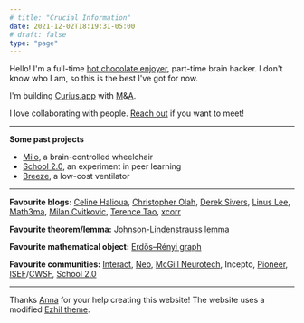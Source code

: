 ```yaml
---
# title: "Crucial Information"
date: 2021-12-02T18:19:31-05:00
# draft: false
type: "page"
---
```


Hello! I'm a full-time [hot chocolate enjoyer](https://rhotter.github.io/posts/hot-chocolate), part-time brain hacker. I don't know who I am, so this is the best I've got for now.

I'm building [Curius.app](https://curius.app) with [M](https://marleyx.com)&[A](https://abrandenberger.github.io).

I love collaborating with people. [Reach out](mailto:raphael.hotter@gmail.com?subject=Hello!!) if you want to meet!

---

**Some past projects**

- [Milo](https://www.youtube.com/watch?v=_46AoSnHCRo), a brain-controlled wheelchair
- [School 2.0](https://school2point0.com), an experiment in peer learning
- [Breeze](https://youtu.be/4-jjhEgUjkQ), a low-cost ventilator

---

<!-- **Friends with websites**
* [Santi Aranguri](https://aranguri.wordpress.com/)
* [Anna Brandenberger](https://abrandenberger.github.io)
* [Marley Xiong](https://marleyx.com)
* [School 2.0 folks](https://bio.school2point0.com)! -->

**Favourite blogs:** [Celine Halioua](https://www.celinehh.com/), [Christopher Olah](https://colah.github.io), [Derek Sivers](https://sive.rs/), [Linus Lee](https://thesephist.com/), [Math3ma](https://www.math3ma.com/), [Milan Cvitkovic](https://milan.cvitkovic.net/), [Terence Tao](https://terrytao.wordpress.com/), [xcorr](https://xcorr.net/)

**Favourite theorem/lemma:** [Johnson-Lindenstrauss lemma](https://en.m.wikipedia.org/wiki/Johnson–Lindenstrauss_lemma)

**Favourite mathematical object:** [Erdős–Rényi graph](https://en.wikipedia.org/wiki/Erd%C5%91s%E2%80%93R%C3%A9nyi_model)

**Favourite communities:** [Interact](https://joininteract.com/), [Neo](http://neo.com/), [McGill Neurotech](https://www.facebook.com/McGillNeurotech), Incepto, [Pioneer](https://pioneer.app/), [ISEF](https://www.societyforscience.org/isef/)/[CWSF](https://youthscience.ca/science-fairs/cwsf), [School 2.0](https://bio.school2point0.com/)

---

Thanks [Anna](https://abrandenberger.github.io) for your help creating this website! The website uses a modified [Ezhil theme](https://github.com/vividvilla/ezhil).
